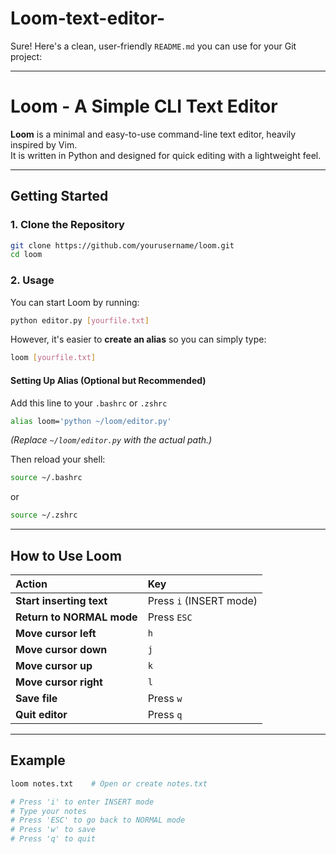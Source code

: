 # Loom-text-editor-
Sure! Here's a clean, user-friendly `README.md` you can use for your Git project:

---

# Loom - A Simple CLI Text Editor

**Loom** is a minimal and easy-to-use command-line text editor, heavily inspired by Vim.  
It is written in Python and designed for quick editing with a lightweight feel.

---

## Getting Started

### 1. Clone the Repository

```bash
git clone https://github.com/yourusername/loom.git
cd loom
```

### 2. Usage

You can start Loom by running:

```bash
python editor.py [yourfile.txt]
```

However, it's easier to **create an alias** so you can simply type:

```bash
loom [yourfile.txt]
```

#### Setting Up Alias (Optional but Recommended)

Add this line to your `.bashrc` or `.zshrc`

```bash
alias loom='python ~/loom/editor.py'
```

*(Replace `~/loom/editor.py` with the actual path.)*

Then reload your shell:

```bash
source ~/.bashrc
```
or

```bash
source ~/.zshrc
```

---

## How to Use Loom

| Action | Key |
| :--- | :--- |
| **Start inserting text** | Press `i` (INSERT mode) |
| **Return to NORMAL mode** | Press `ESC` |
| **Move cursor left** | `h` |
| **Move cursor down** | `j` |
| **Move cursor up** | `k` |
| **Move cursor right** | `l` |
| **Save file** | Press `w` |
| **Quit editor** | Press `q` |

---

## Example 

```bash
loom notes.txt    # Open or create notes.txt

# Press 'i' to enter INSERT mode
# Type your notes
# Press 'ESC' to go back to NORMAL mode
# Press 'w' to save
# Press 'q' to quit
```
